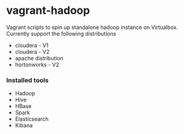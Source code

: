 vagrant-hadoop
==============

Vagrant scripts to spin up standalone hadoop instance on Virtualbox. Currently support the following distributions

* cloudera - V1
* cloudera - V2
* apache distribution
* hortonworks - V2

### Installed tools

* Hadoop
* Hive
* HBase
* Spark
* Elasticsearch
* Kibana
